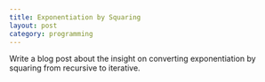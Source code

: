 ```yaml
---
title: Exponentiation by Squaring
layout: post
category: programming
---
```


Write a blog post about the insight on converting exponentiation by squaring from recursive to iterative.
